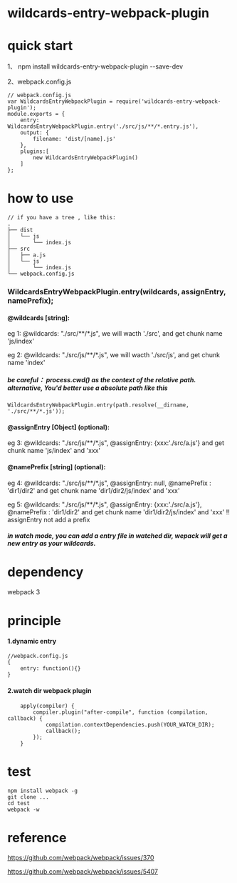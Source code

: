 # wildcards-entry-webpack-plugin


# quick start

1、 npm install wildcards-entry-webpack-plugin --save-dev

2、webpack.config.js
```
// webpack.config.js
var WildcardsEntryWebpackPlugin = require('wildcards-entry-webpack-plugin');
module.exports = {
    entry: WildcardsEntryWebpackPlugin.entry('./src/js/**/*.entry.js'),
    output: {
        filename: 'dist/[name].js'
    },
    plugins:[
        new WildcardsEntryWebpackPlugin()
    ]
};
```

# how to use




```
// if you have a tree , like this:
.
├── dist
│   └── js
│       └── index.js
├── src
│   ├── a.js
│   └── js
│       └── index.js
└── webpack.config.js
```
### WildcardsEntryWebpackPlugin.entry(wildcards, assignEntry, namePrefix);
#### @wildcards [string]:

eg 1:    @wildcards: "./src/**/*.js", we will wacth './src', and get chunk name 'js/index'

eg 2:    @wildcards: "./src/js/**/*.js", we will wacth './src/js', and get chunk name 'index'

##### be careful： process.cwd() as the context of the relative path.  alternative, You'd better use a absolute path like this
```
WildcardsEntryWebpackPlugin.entry(path.resolve(__dirname, './src/**/*.js'));
```

#### @assignEntry [Object] (optional):

eg 3:    @wildcards: "./src/js/**/*.js", @assignEntry: {xxx:'./src/a.js'} and get chunk name 'js/index' and 'xxx'

#### @namePrefix [string] (optional):

eg 4:    @wildcards: "./src/js/**/*.js", @assignEntry: null, @namePrefix : 'dir1/dir2' and get chunk name 'dir1/dir2/js/index' and 'xxx'

eg 5:    @wildcards: "./src/js/**/*.js", @assignEntry: {xxx:'./src/a.js'}, @namePrefix : 'dir1/dir2' and get chunk name 'dir1/dir2/js/index' and 'xxx' !! assignEntry not add a prefix

##### in watch mode, you can add a entry file in watched dir, wepack will get a new entry as your wildcards.

# dependency
webpack 3

# principle
#### 1.dynamic entry
```
//webpack.config.js
{
    entry: function(){}
}
```
#### 2.watch dir webpack plugin

```
    apply(compiler) {
        compiler.plugin("after-compile", function (compilation, callback) {
            compilation.contextDependencies.push(YOUR_WATCH_DIR);
            callback();
        });
    }
```

# test
```
npm install webpack -g 
git clone ...
cd test
webpack -w
```


# reference

https://github.com/webpack/webpack/issues/370

https://github.com/webpack/webpack/issues/5407

